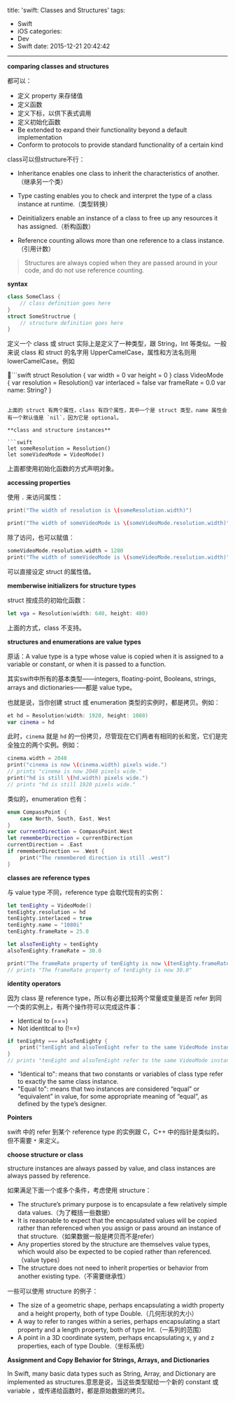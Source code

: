 title: 'swift: Classes and Structures' 
tags:
  - Swift
  - iOS
categories:
  - Dev
  - Swift
date: 2015-12-21 20:42:42
---

**comparing classes and structures**

都可以：

- 定义 property 来存储值
- 定义函数
- 定义下标，以供下表式调用
- 定义初始化函数
- Be extended to expand their functionality beyond a default implementation
- Conform to protocols to provide standard functionality of a certain kind

class可以但structure不行：

- Inheritance enables one class to inherit the characteristics of another.（继承另一个类）
- Type casting enables you to check and interpret the type of a class instance at runtime.（类型转换）

- Deinitializers enable an instance of a class to free up any resources it has assigned.（析构函数）
- Reference counting allows more than one reference to a class instance.（引用计数）

> Structures are always copied when they are passed around in your code, and do not use reference counting.

**syntax**

```swift
class SomeClass {
    // class definition goes here
}
struct SomeStructrue {
    // structure definition goes here
}
```

定义一个 class 或 struct 实际上是定义了一种类型，跟 String，Int 等类似。一般来说 class 和 struct 的名字用 UpperCamelCase，属性和方法名则用 lowerCamelCase。例如

```swift
struct Resolution {
    var width = 0
    var height = 0
}
class VideoMode {
    var resolution = Resolution()
    var interlaced = false
    var frameRate = 0.0
    var name: String?
}
```

上面的 struct 有两个属性，class 有四个属性，其中一个是 struct 类型，name 属性会有一个默认值是 `nil`，因为它是 optional。

**class and structure instances**

```swift
let someResolution = Resolution()
let someVideoMode = VideoMode()
```

上面都使用初始化函数的方式声明对象。

**accessing properties**

使用 `.` 来访问属性：

```swift
print("The width of resolution is \(someResolution.width)")

print("The width of someVideoMode is \(someVideoMode.resolution.width)")
```

除了访问，也可以赋值：

```swift
someVideoMode.resolution.width = 1280
print("The width of someVideoMode is \(someVideoMode.resolution.width)")
```

可以直接设定 struct 的属性值。

**memberwise initializers for structure types**

struct 按成员的初始化函数：

```swift
let vga = Resolution(width: 640, height: 480)
```

上面的方式，class 不支持。

**structures and enumerations are value types**

原话：A value type is a type whose value is copied when it is assigned to a variable or constant, or when it is passed to a function.

其实swift中所有的基本类型——integers, floating-point, Booleans, strings, arrays and dictionaries——都是 value type。

也就是说，当你创建 struct 或 enumeration 类型的实例时，都是拷贝。例如：

```swift
et hd = Resolution(width: 1920, height: 1080)
var cinema = hd
```

此时，`cinema` 就是 `hd` 的一份拷贝，尽管现在它们两者有相同的长和宽，它们是完全独立的两个实例。例如：

```swift
cinema.width = 2048
print("cinema is now \(cinema.width) pixels wide.")
// prints "cinema is now 2048 pixels wide."
print("hd is still \(hd.width) pixels wide.")
// prints "hd is still 1920 pixels wide."
```

类似的，enumeration 也有：

```swift
enum CompassPoint {
    case North, South, East, West
}
var currentDirection = CompassPoint.West
let rememberDirection = currentDirection
currentDirection = .East
if rememberDirection == .West {
    print("The remembered direction is still .west")
}
```

**classes are reference types**

与 value type 不同，reference type 会取代现有的实例：

```swift
let tenEighty = VideoMode()
tenEighty.resolution = hd
tenEighty.interlaced = true
tenEighty.name = "1080i"
tenEighty.frameRate = 25.0

let alsoTenEighty = tenEighty
alsoTenEighty.frameRate = 30.0

print("The frameRate property of tenEighty is now \(tenEighty.frameRate)")
// prints "The frameRate property of tenEighty is now 30.0"
```

**identity operators**

因为 class 是 reference type，所以有必要比较两个常量或变量是否 refer 到同一个类的实例上，有两个操作符可以完成这件事：

- Identical to (===)
- Not identitcal to (!==)

```swift
if tenEighty === alsoTenEighty {
    print("tenEight and alsoTenEight refer to the same VideoMode instance.")
}
// prints "tenEight and alsoTenEight refer to the same VideoMode instance."
```

- "Identical to": means that two constants or variables of class type refer to exactly the same class instance.
- "Equal to": means that two instances are considered “equal” or “equivalent” in value, for some appropriate meaning of “equal”, as defined by the type’s designer.

**Pointers**

swift 中的 refer 到某个 reference type 的实例跟 C，C++ 中的指针是类似的，但不需要 `*` 来定义。

**choose structure or class**

structure instances are always passed by value, and class instances are always passed by reference.

如果满足下面一个或多个条件，考虑使用 structure：

- The structure’s primary purpose is to encapsulate a few relatively simple data values.（为了概括一些数据）
- It is reasonable to expect that the encapsulated values will be copied rather than referenced when you assign or pass around an instance of that structure.（如果数据一般是拷贝而不是refer）
- Any properties stored by the structure are themselves value types, which would also be expected to be copied rather than referenced.（value types）
- The structure does not need to inherit properties or behavior from another existing type.（不需要继承性）

一些可以使用 structure 的例子：

- The size of a geometric shape, perhaps encapsulating a width property and a height property, both of type Double.（几何形状的大小）
- A way to refer to ranges within a series, perhaps encapsulating a start property and a length property, both of type Int.（一系列的范围）
- A point in a 3D coordinate system, perhaps encapsulating x, y and z properties, each of type Double.（坐标系统）

**Assignment and Copy Behavior for Strings, Arrays, and Dictionaries**

In Swift, many basic data types such as String, Array, and Dictionary are implemented as structures.意思是说，当这些类型赋给一个新的 constant 或 variable ，或传递给函数时，都是原始数据的拷贝。